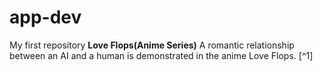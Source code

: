 # app-dev
 My first repository
**Love Flops(Anime Series)**
 A romantic relationship between an AI and a human is demonstrated in the anime Love Flops. [^1]
 
